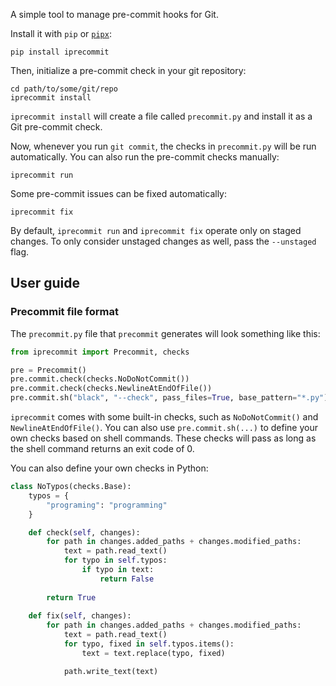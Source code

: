 A simple tool to manage pre-commit hooks for Git.

Install it with `pip` or [`pipx`](https://github.com/pypa/pipx):

```shell
pip install iprecommit
```

Then, initialize a pre-commit check in your git repository:

```shell
cd path/to/some/git/repo
iprecommit install
```

`iprecommit install` will create a file called `precommit.py` and install it as a Git pre-commit check.

Now, whenever you run `git commit`, the checks in `precommit.py` will be run automatically. You can also run the pre-commit checks manually:

```shell
iprecommit run
```

Some pre-commit issues can be fixed automatically:

```shell
iprecommit fix
```

By default, `iprecommit run` and `iprecommit fix` operate only on staged changes. To only consider unstaged changes as well, pass the `--unstaged` flag.


## User guide
### Precommit file format
The `precommit.py` file that `precommit` generates will look something like this:

```python
from iprecommit import Precommit, checks

pre = Precommit()
pre.commit.check(checks.NoDoNotCommit())
pre.commit.check(checks.NewlineAtEndOfFile())
pre.commit.sh("black", "--check", pass_files=True, base_pattern="*.py")
```

`iprecommit` comes with some built-in checks, such as `NoDoNotCommit()` and `NewlineAtEndOfFile()`. You can also use `pre.commit.sh(...)` to define your own checks based on shell commands. These checks will pass as long as the shell command returns an exit code of 0.

You can also define your own checks in Python:

```python
class NoTypos(checks.Base):
    typos = {
        "programing": "programming"
    }

    def check(self, changes):
        for path in changes.added_paths + changes.modified_paths:
            text = path.read_text()
            for typo in self.typos:
                if typo in text:
                    return False
            
        return True
    
    def fix(self, changes):
        for path in changes.added_paths + changes.modified_paths:
            text = path.read_text()
            for typo, fixed in self.typos.items():
                text = text.replace(typo, fixed)

            path.write_text(text)
```
